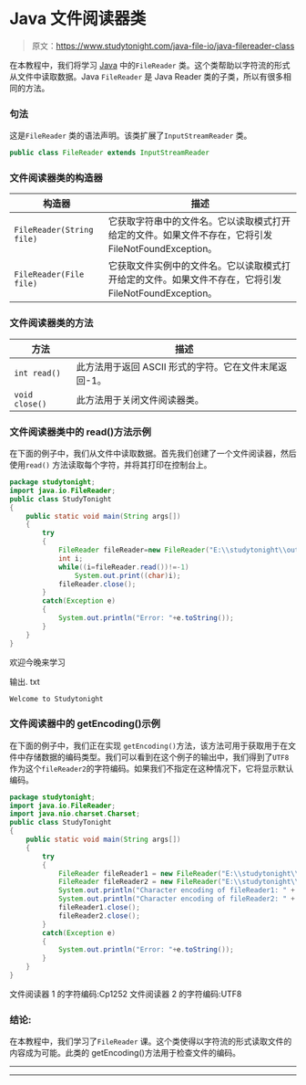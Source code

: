 # Java 文件阅读器类

> 原文：<https://www.studytonight.com/java-file-io/java-filereader-class>

在本教程中，我们将学习 [Java](https://www.studytonight.com/java/) 中的`FileReader` 类。这个类帮助以字符流的形式从文件中读取数据。Java `FileReader` 是 Java Reader 类的子类，所以有很多相同的方法。

### 句法

这是`FileReader` 类的语法声明。该类扩展了`InputStreamReader` 类。

```java
public class FileReader extends InputStreamReader 
```

### 文件阅读器类的构造器

| 构造器 | 描述 |
| --- | --- |
| `FileReader(String file)` | 它获取字符串中的文件名。它以读取模式打开给定的文件。如果文件不存在，它将引发 FileNotFoundException。 |
| `FileReader(File file)` | 它获取文件实例中的文件名。它以读取模式打开给定的文件。如果文件不存在，它将引发 FileNotFoundException。 |

### 文件阅读器类的方法

| 方法 | 描述 |
| --- | --- |
| `int read()` | 此方法用于返回 ASCII 形式的字符。它在文件末尾返回-1。 |
| `void close()` | 此方法用于关闭文件阅读器类。 |

### 文件阅读器类中的 read()方法示例

在下面的例子中，我们从文件中读取数据。首先我们创建了一个文件阅读器，然后使用`read()` 方法读取每个字符，并将其打印在控制台上。

```java
package studytonight;
import java.io.FileReader;
public class StudyTonight 
{
	public static void main(String args[])
	{
		try
		{   		
			FileReader fileReader=new FileReader("E:\\studytonight\\output.txt");    
			int i;    
			while((i=fileReader.read())!=-1)    
				System.out.print((char)i);    
			fileReader.close();    
		}
		catch(Exception e)
		{
			System.out.println("Error: "+e.toString());
		}
	}
}
```

欢迎今晚来学习

输出. txt

```java
Welcome to Studytonight
```

### 文件阅读器中的 getEncoding()示例

在下面的例子中，我们正在实现 `getEncoding()`方法，该方法可用于获取用于在文件中存储数据的编码类型。我们可以看到在这个例子的输出中，我们得到了`UTF8` 作为这个`fileReader2`的字符编码。如果我们不指定在这种情况下，它将显示默认编码。

```java
package studytonight;
import java.io.FileReader;
import java.nio.charset.Charset;
public class StudyTonight 
{
	public static void main(String args[])
	{
		try
		{   		
			FileReader fileReader1 = new FileReader("E:\\studytonight\\output.txt");
			FileReader fileReader2 = new FileReader("E:\\studytonight\\output.txt", Charset.forName("UTF8"));
			System.out.println("Character encoding of fileReader1: " + fileReader1.getEncoding());
			System.out.println("Character encoding of fileReader2: " + fileReader2.getEncoding());
			fileReader1.close();
			fileReader2.close();
		}
		catch(Exception e)
		{
			System.out.println("Error: "+e.toString());
		}
	}
}
```

文件阅读器 1 的字符编码:Cp1252
文件阅读器 2 的字符编码:UTF8

### 结论:

在本教程中，我们学习了`FileReader` 课。这个类使得以字符流的形式读取文件的内容成为可能。此类的 getEncoding()方法用于检查文件的编码。

* * *

* * *